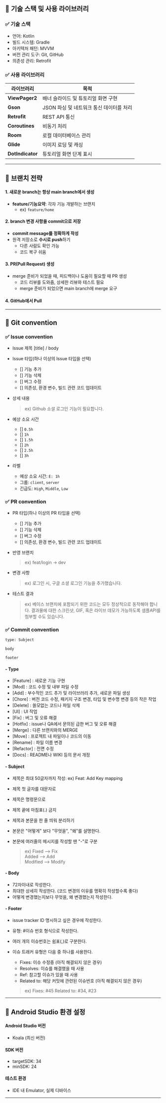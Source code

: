 ## 📌 기술 스택 및 사용 라이브러리

  ### ✅ 기술 스택
  
  - 언어: Kotlin
  - 빌드 시스템: Gradle
  - 아키텍처 패턴: MVVM
  - 버전 관리 도구: Git, GitHub
  - 의존성 관리: Retrofit
  
  ### ✅ 사용 라이브러리
  
  | 라이브러리            | 목적            |
  | ---------------- | ------------- |
  | **ViewPager2**     | 배너 슬라이드 및 튜토리얼 화면 구현   |
  | **Gson**     | JSON 파싱 및 네트워크 통신 데이터를 처리   |
  | **Retrofit**     | REST API 통신   |
  | **Coroutines**   | 비동기 처리        |
  | **Room**         | 로컬 데이터베이스 관리  |
  | **Glide**        | 이미지 로딩 및 캐싱   |
  | **DotIndicator** | 튜토리얼 화면 단계 표시 |

---

## 📌 브랜치 전략

  #### 1. 새로운 branch는 항상 main branch에서 생성
  - **feature/기능요약**: 각자 기능 개발하는 브랜치  
    - ex) `feature/home`
  
  #### 2. branch 변경 사항을 commit으로 저장
  - **commit message를 정확하게 작성**
  - 원격 저장소로 **수시로 push**하기
    - 다른 사람도 확인 가능
    - 코드 복구 쉬움
  
  #### 3. PR(Pull Request) 생성
  - merge 준비가 되었을 때, 피드백이나 도움이 필요할 때 PR 생성
    - 코드 리뷰를 도와줌, 상세한 리뷰와 테스트 필요
    - merge 준비가 되었으면 main branch에 merge 요구
  
  #### 4. GitHub에서 Pull

---

## 📌 Git convention

  ### ✅ Issue convention
  
  - Issue 제목 [title] / body
  - Issue 타입(하나 이상의 Issue 타입을 선택)
    - [] 기능 추가
    - [] 기능 삭제
    - [] 버그 수정
    - [] 의존성, 환경 변수, 빌드 관련 코드 업데이트
  - 상세 내용
    > ex) Github 소셜 로그인 기능이 필요합니다.
  - 예상 소요 시간
    - [] `0.5h`
    - [] `1h`
    - [] `1.5h`
    - [] `2h`
    - [] `2.5h`
    - [] `3h`
    
  - 라벨
    - 예상 소요 시간: `E: 1h`
    - 그룹: `client`, `server`
    - 긴급도: `High`, `Middle`, `Low`


### ✅ PR convention

* PR 타입(하나 이상의 PR 타입을 선택)
  - [] 기능 추가
  - [] 기능 삭제
  - [] 버그 수정
  - [] 의존성, 환경 변수, 빌드 관련 코드 업데이트

* 반영 브랜치
  > ex) feat/login -> dev

* 변경 사항
  > ex) 로그인 시, 구글 소셜 로그인 기능을 추가했습니다.

* 테스트 결과
  > ex) 베이스 브랜치에 포함되기 위한 코드는 모두 정상적으로 동작해야 합니다. 결과물에 대한 스크린샷, GIF, 혹은 라이브 데모가 가능하도록 샘플API를 첨부할 수도 있습니다.


### ✅ Commit convention

```bash
type: Subject

body

footer
```

#### - Type

  * [Feature] : 새로운 기능 구현
  * [Mod] : 코드 수정 및 내부 파일 수정
  * [Add] : 부수적인 코드 추가 및 라이브러리 추가, 새로운 파일 생성
  * [Chore] : 버전 코드 수정, 패키지 구조 변경, 타입 및 변수명 변경 등의 작은 작업
  * [Delete] : 쓸모없는 코드나 파일 삭제
  * [UI] : UI 작업
  * [Fix] : 버그 및 오류 해결
  * [Hotfix] : issue나 QA에서 문의된 급한 버그 및 오류 해결
  * [Merge] : 다른 브랜치와의 MERGE
  * [Move] : 프로젝트 내 파일이나 코드의 이동
  * [Rename] : 파일 이름 변경
  * [Refactor] : 전면 수정
  * [Docs] : README나 WIKI 등의 문서 개정

#### - Subject

  * 제목은 최대 50글자까지 작성: ex) Feat: Add Key mapping  
  * 제목 첫 글자를 대문자로  
  * 제목은 명령문으로  
  * 제목 끝에 마침표(.) 금지  
  * 제목과 본문을 한 줄 띄워 분리하기  
  * 본문은 "어떻게" 보다 "무엇을", "왜"를 설명한다.  
  * 본문에 여러줄의 메시지를 작성할 땐 "-"로 구분 

    > ex)
    > Fixed --> Fix   
    > Added --> Add   
    > Modified --> Modify   

#### - Body
  
  * 72자이내로 작성한다.
  * 최대한 상세히 작성한다. (코드 변경의 이유를 명확히 작성할수록 좋다)
  * 어떻게 변경했는지보다 무엇을, 왜 변경했는지 작성한다.

#### - Footer
  
  * issue tracker ID 명시하고 싶은 경우에 작성한다.
  * 유형: #이슈 번호 형식으로 작성한다.
  * 여러 개의 이슈번호는 쉼표(,)로 구분한다.
  * 이슈 트래커 유형은 다음 중 하나를 사용한다.
  
    - Fixes: 이슈 수정중 (아직 해결되지 않은 경우)
    - Resolves: 이슈를 해결했을 때 사용
    - Ref: 참고할 이슈가 있을 때 사용
    - Related to: 해당 커밋에 관련된 이슈번호 (아직 해결되지 않은 경우)
  
    > ex) Fixes: #45 Related to: #34, #23

---

## 📌 Android Studio 환경 설정

#### Android Studio 버전

- Koala (최신 버전)

#### SDK 버전

- targetSDK: 34
- minSDK: 24

#### 테스트 환경

- IDE 내 Emulator, 실제 디바이스

---


